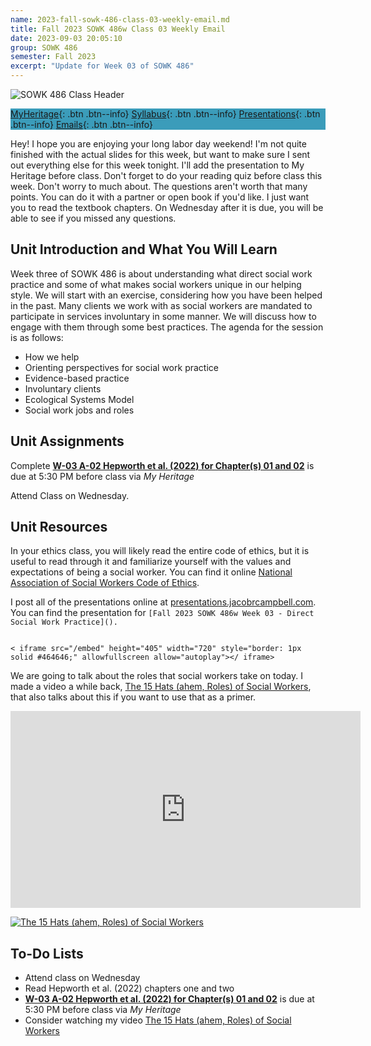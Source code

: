 ```yaml
---
name: 2023-fall-sowk-486-class-03-weekly-email.md
title: Fall 2023 SOWK 486w Class 03 Weekly Email
date: 2023-09-03 20:05:10
group: SOWK 486
semester: Fall 2023
excerpt: "Update for Week 03 of SOWK 486"
---
```


![SOWK 486 Class Header](https://jacobrcampbell.com/assets/media/2020-fall-sowk-486-class-header.png)

<div style="background-color: #3b9cba; width: 100%;" markdown="1">

[MyHeritage](https://myheritage.heritage.edu/ICS/Academics/SOWK/SOWK_486W/2324_FA-SOWK_486W-1/){: .btn .btn--info}
[Syllabus](https://jacobrcampbell.com/assets/media/2023-fall-sowk-486w-1-course-syllabus.pdf){: .btn .btn--info}
[Presentations](https://presentations.jacobrcampbell.com){: .btn .btn--info}
[Emails](https://jacobrcampbell.com/communications/){: .btn .btn--info}

</div>

Hey! I hope you are enjoying your long labor day weekend! I'm not quite finished with the actual slides for this week, but want to make sure I sent out everything else for this week tonight. I'll add the presentation to My Heritage before class. Don't forget to do your reading quiz before class this week. Don't worry to much about. The questions aren't worth that many points. You can do it with a partner or open book if you'd like. I just want you to read the textbook chapters. On Wednesday after it is due, you will be able to see if you missed any questions.

## Unit Introduction and What You Will Learn

Week three of SOWK 486 is about understanding what direct social work practice and some of what makes social workers unique in our helping style. We will start with an exercise, considering how you have been helped in the past. Many clients we work with as social workers are mandated to participate in services involuntary in some manner. We will discuss how to engage with them through some best practices. The agenda for the session is as follows:

- How we help
- Orienting perspectives for social work practice
- Evidence-based practice
- Involuntary clients
- Ecological Systems Model
- Social work jobs and roles


## Unit Assignments

Complete **[W-03 A-02 Hepworth et al. (2022) for Chapter(s) 01 and 02](https://myheritage.heritage.edu/ICS/Academics/SOWK/SOWK_486W/2324_FA-SOWK_486W-1/Assignments.jnz?portlet=Coursework&screen=AssignmentDetailView&screenType=change&id=bc56dc75-45b1-47a7-8def-2f9e3a5ee730)** is due at 5:30 PM before class via _My Heritage_

Attend Class on Wednesday.

## Unit Resources

In your ethics class, you will likely read the entire code of ethics, but it is useful to read through it and familiarize yourself with the values and expectations of being a social worker. You can find it online [National Association of Social Workers Code of Ethics](https://www.socialworkers.org/about/ethics/code-of-ethics).

I post all of the presentations online at [presentations.jacobrcampbell.com](https://presentations.jacobrcampbell.com). You can find the presentation for `[Fall 2023 SOWK 486w Week 03 - Direct Social Work Practice]().`

```

< iframe src="/embed" height="405" width="720" style="border: 1px solid #464646;" allowfullscreen allow="autoplay"></ iframe>

```

We are going to talk about the roles that social workers take on today. I made a video a while back, [The 15 Hats (ahem, Roles) of Social Workers](https://jacobrcampbell.com/blog/2019/02/the-15-hats-ahem-roles-of-social-workers/), that also talks about this if you want to use that as a primer. 

<iframe width="560" height="315" src="https://www.youtube.com/embed/iBmtlNkEnFI" title="YouTube video player" frameborder="0" allow="accelerometer; autoplay; clipboard-write; encrypted-media; gyroscope; picture-in-picture" allowfullscreen></iframe>

[![The 15 Hats (ahem, Roles) of Social Workers](https://jacobrcampbell.com/assets/media/jacob-campbell-15-hats-social-work-500x300.png "The 15 Hats (ahem, Roles) of Social Workers")](https://youtu.be/iBmtlNkEnFI?si=KlDqdY9yCQfhCrEZ)


## To-Do Lists

- Attend class on Wednesday 
- Read Hepworth et al. (2022) chapters one and two
- **[W-03 A-02 Hepworth et al. (2022) for Chapter(s) 01 and 02](https://myheritage.heritage.edu/ICS/Academics/SOWK/SOWK_486W/2324_FA-SOWK_486W-1/Assignments.jnz?portlet=Coursework&screen=AssignmentDetailView&screenType=change&id=bc56dc75-45b1-47a7-8def-2f9e3a5ee730)** is due at 5:30 PM before class via _My Heritage_
- Consider watching my video [The 15 Hats (ahem, Roles) of Social Workers](https://jacobrcampbell.com/blog/2019/02/the-15-hats-ahem-roles-of-social-workers/)